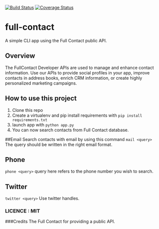 [![Build Status](https://travis-ci.org/JoshuaOndieki/full-contact.svg?branch=master)](https://travis-ci.org/JoshuaOndieki/full-contact) 
[![Coverage Status](https://coveralls.io/repos/github/JoshuaOndieki/full-contact/badge.svg?branch=master)](https://coveralls.io/github/JoshuaOndieki/full-contact?branch=master)

# full-contact
A simple CLI app using the Full Contact public API.

## Overview
The FullContact Developer APIs are used to manage and enhance contact information. Use our APIs to provide social profiles in your app, improve contacts in address books, enrich CRM information, or create highly personalized marketing campaigns.

## How to use this project
1. Clone this repo
2. Create a virtualenv and pip install requirements with `pip install requirements.txt`
3. launch app with `python app.py`
4. You can now search contacts from Full Contact database.

##Email
Search contacts with email by using this command
`mail <query>`
The query should be written in the right email format.

## Phone
`phone <query>`
query here refers to the phone number you wish to search.

## Twitter
`twitter <query>`
Use twitter handles.

### LICENCE : MIT

###Credits
The Full Contact for providing a public API.
